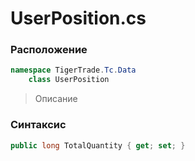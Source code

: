 
# UserPosition.cs
### Расположение
```csharp
namespace TigerTrade.Tc.Data  
    class UserPosition
```

> Описание

### Синтаксис
```csharp
public long TotalQuantity { get; set; }
```
